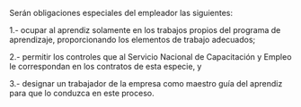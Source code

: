 Serán obligaciones especiales del empleador las siguientes:

1.- ocupar al aprendiz solamente en los trabajos propios del programa de aprendizaje, proporcionando los elementos de trabajo adecuados;

2.- permitir los controles que al Servicio Nacional de Capacitación y Empleo le correspondan en los contratos de esta especie, y

3.- designar un trabajador de la empresa como maestro guía del aprendiz para que lo conduzca en este proceso.